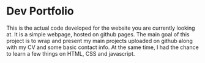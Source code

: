 # Dev Portfolio

This is the actual code developed for the website you are currently looking at. 
It is a simple webpage, hosted on github pages. The main goal of this project is 
to wrap and present my main projects uploaded on github along with my CV and some basic contact info. 
At the same time, I had the chance to learn a few things on HTML, CSS and javascript.
